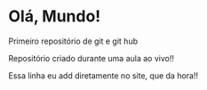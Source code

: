 # Olá, Mundo!
 Primeiro repositório de git e git hub

 Repositório criado durante uma aula ao vivo!!
 
 
 Essa linha eu add diretamente no site, que da hora!!
